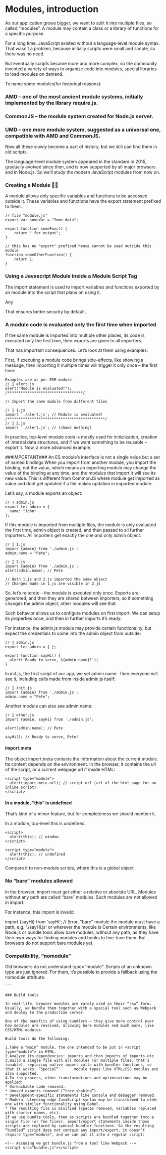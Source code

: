 # Modules, introduction
As our application grows bigger, we want to split it into multiple files, so called “modules”. A module may contain a class or a library of functions for a specific purpose.

For a long time, JavaScript existed without a language-level module syntax. That wasn’t a problem, because initially scripts were small and simple, so there was no need.

But eventually scripts became more and more complex, so the community invented a variety of ways to organize code into modules, special libraries to load modules on demand.

To name some modules(for historical reasons):

### AMD – one of the most ancient module systems, initially implemented by the library require.js.
### CommonJS – the module system created for Node.js server.
### UMD – one more module system, suggested as a universal one, compatible with AMD and CommonJS.
Now all these slowly become a part of history, but we still can find them in old scripts.

The language-level module system appeared in the standard in 2015, gradually evolved since then, and is now supported by all major browsers and in Node.js.
So we’ll study the modern JavaScript modules from now on.


### Creating a Module 🛑🛑
A module allows only specific variables and functions to be accessed outside it. These variables and functions have the export statement prefixed to them.

```
// file "module.js"
export var someVar = "Some data";

export function someFunc() {
    return " for output";
}

// this has no "export" prefixed hence cannot be used outside this module 
function someOtherFunction() {
    return 1;
}
```

### Using a Javascript Module inside a Module Script Tag
The import statement is used to import variables and functions exported by an module into the script that plans on using it.

Any <script> tag in HTML wanting to import a module needs have the attribute type="module".

In the below example the module that is created in the above snippet is imported using the import statement.
```
<script type="module">
    import {someVar, someFunc} from './module.js';

    // "Some data for output"
    console.log(someVar + someFunc());
</script>
```
    
## Core Module features

What’s different in modules, compared to “regular” scripts?

There are core features, valid both for browser and server-side JavaScript.

#### Always “use strict”  
Modules always use strict, by default. E.g. assigning to an undeclared variable will give an error.
 ```
 <script type="module">
  a = 5; // error
</script>
 ```
 #### Module Scripts are Deferred By the Browser
 A script tag of type="module", whether inline or external is always deferred by the browser (regardless of the fact whether defer attribute is used or not).

Module scripts are always deferred, same effect as defer attributefor both external and inline scripts.

It is loaded in parallel by the browser, not impacting the webpage load time. 
Once loaded, it waits for the DOM to get ready, and then the script is executed.
The page suffers no performance penalty as such. In other words:

downloading external module scripts <script type="module" src="..."> doesn’t block HTML processing, they load in parallel with other resources. module scripts wait until the HTML document is fully ready (even if they are tiny and load faster than HTML), and then run. relative order of scripts is maintained: scripts that go first in the document, execute first.
    
#### As a side-effect, module scripts always “see” the fully loaded HTML-page, including HTML elements below them.
For instance:
```
<script type="module">
alert(typeof button); // object: the script can 'see' the button below
// as modules are deferred, the script runs after the whole page is loaded
</script>

//Compare to regular script below:
<script>
alert(typeof button); // button is undefined, the script can't see elements below
// regular scripts run immediately, before the rest of the page is processed
</script>

<button id="button">Button</button>
 ```
    
 Please note: the second script actually runs before the first! So we’ll see undefined first, and then object.

That’s because modules are deferred, so we wait for the document to be processed. The regular script runs immediately, so we see its output first.

When using modules, we should be aware that the HTML page shows up as it loads, and JavaScript modules run after that, so the user may see the page before the JavaScript application is ready. Some functionality may not work yet. We should put “loading indicators”, or otherwise ensure that the visitor won’t be confused by that.
 
 ### Module level scope
 
 Each module has its own top-level scope. In other words, top-level variables and functions from a module are not seen in other scripts.
 In the example below, two scripts are imported, and hello.js tries to use user variable declared in user.js, and fails:
 
 ```
 //users.js
 let user = "John";
  /*********************/
  
  //hello.js
  alert(user); // no such variable (each module has independent variables)
  
  /******************/
  //index.html
  <!doctype html>
  <script type="module" src="user.js"></script> 
  <script type="module" src="hello.js"></script>
  ```
Modules are expected to export what they want to be accessible from outside and import what they need.
So we should import user.js into hello.js and get the required functionality from it instead of relying on global variables.

This is the correct variant:
```
//user.js
export let user = "John";

/*********************************/

//hello.js
import {user} from './user.js';
document.body.innerHTML = user; // John

/************************/

//index.html
<!doctype html>
<script type="module" src="hello.js"></script>
```

In the browser, independent top-level scope also exists for each <script type="module">:

```
<script type="module">
  // The variable is only visible in this module script
  let user = "John";
</script>

<script type="module">
  alert(user); // Error: user is not defined
</script>

```
If we really need to make a window-level global variable, we can explicitly assign it to window and access as
window.user. But that’s an exception requiring a good reason.
 
### Async works on inline scripts
For non-module scripts, the async attribute only works on external scripts. Async scripts run immediately when ready, independently of other scripts or the HTML document.

For module scripts, it works on inline scripts as well. For example, the inline script below has async, so it doesn’t wait for anything.

It performs the import (fetches ./analytics.js) and runs when ready, even if the HTML document is not finished yet, or if other scripts are still pending.

That’s good for functionality that doesn’t depend on anything, like counters, ads, document-level event listeners.
```
<!-- all dependencies are fetched (analytics.js), and the script runs -->
<!-- doesn't wait for the document or other <script> tags -->
<script async type="module">
  import {counter} from './analytics.js';

  counter.count();
</script>

```
### External Scripts
External scripts that have type="module" are different in two aspects:

1.External scripts with the same src run only once:

 ```
<!-- the script my.js is fetched and executed only once -->
<script type="module" src="my.js"></script>
<script type="module" src="my.js"></script>
 ```   
    
External scripts that are fetched from another origin (e.g. another site) require CORS headers, as described in the chapter Fetch: Cross-Origin Requests. 
In other words, if a module script is fetched from another origin, the remote server must supply a header Access-Control-Allow-Origin allowing the fetch.
    

<!-- another-site.com must supply Access-Control-Allow-Origin -->
<!-- otherwise, the script won't execute -->
<script type="module" src="http://another-site.com/their.js"></script>

    
That ensures better security by default.
### A module code is evaluated only the first time when imported

If the same module is imported into multiple other places, its code is executed only the first time, then exports are given to all importers.

That has important consequences. Let’s look at them using examples:

First, if executing a module code brings side-effects, like showing a message, then importing it multiple times will trigger it only once – the first time:

```
Examples are as per ESM module
// 📁 alert.js
alert("Module is evaluated!");
/**********************************/

// Import the same module from different files

// 📁 1.js
import `./alert.js`; // Module is evaluated!
/********************************************/
// 📁 2.js
import `./alert.js`; // (shows nothing)

```
    
In practice, top-level module code is mostly used for initialization, creation of internal data structures, and if we want something to be reusable – export it.
Now, a more advanced example.

 ###IMPORTANT###
An ES module’s interface is not a single value but a set of named bindings.When you import from another module, you import the binding, not the value, 
which means an exporting module may change the value of the binding at any time, and the modules that import it will see its new value.
This is different from CommonJS where module get imported as value and dont get updated if a file makes updation in imported module.
    
Let’s say, a module exports an object:

```
// 📁 admin.js
export let admin = {
  name: "John"
};
```
If this module is imported from multiple files, the module is only evaluated the first time, admin object is created, and then passed to all further importers.
All importers get exactly the one and only admin object:

```
// 📁 1.js
import {admin} from './admin.js';
admin.name = "Pete";

// 📁 2.js
import {admin} from './admin.js';
alert(admin.name); // Pete

// Both 1.js and 2.js imported the same object
// Changes made in 1.js are visible in 2.js
```

So, let’s reiterate – the module is executed only once. Exports are generated, and then they are shared between importers, 
so if something changes the admin object, other modules will see that.

Such behavior allows us to configure modules on first import. We can setup its properties once, and then in further imports it’s ready.

For instance, the admin.js module may provide certain functionality, but expect the credentials to come into the admin object from outside:

```
// 📁 admin.js
export let admin = { };

export function sayHi() {
  alert(`Ready to serve, ${admin.name}!`);
}

```
In init.js, the first script of our app, we set admin.name. Then everyone will see it, including calls made from inside admin.js itself:

```
// 📁 init.js
import {admin} from './admin.js';
admin.name = "Pete";

```
Another module can also see admin.name:

```
// 📁 other.js
import {admin, sayHi} from './admin.js';

alert(admin.name); // Pete

sayHi(); // Ready to serve, Pete!
```
#### import.meta
The object import.meta contains the information about the current module.
Its content depends on the environment. In the browser, it contains the url of the script, or a current webpage url if inside HTML:
```
<script type="module">
  alert(import.meta.url); // script url (url of the html page for an inline script)
</script>
```

#### In a module, “this” is undefined

That’s kind of a minor feature, but for completeness we should mention it.

In a module, top-level this is undefined.

```
<script>
  alert(this); // window
</script>

<script type="module">
  alert(this); // undefined
</script>

```

Compare it to non-module scripts, where this is a global object
   ### No “bare” modules allowed
In the browser, import must get either a relative or absolute URL. Modules without any path are called “bare” modules. Such modules are not allowed in import.

For instance, this import is invalid:

import {sayHi} from 'sayHi'; // Error, "bare" module
the module must have a path, e.g. './sayHi.js' or wherever the module is Certain environments, like Node.js or bundle tools allow bare modules, without any path, as they have their own ways for finding modules and hooks to fine-tune them. But browsers do not support bare modules yet.

 ### Compatibility, “nomodule”
Old browsers do not understand type="module". Scripts of an unknown type are just ignored. For them, it’s possible to provide a fallback using the nomodule attribute:

    ```
<script type="module">
  alert("Runs in modern browsers");
</script>

<script nomodule>
  alert("Modern browsers know both type=module and nomodule, so skip this")
  alert("Old browsers ignore script with unknown type=module, but execute this.");
</script>

   ```
   ### Build tools
    
In real-life, browser modules are rarely used in their “raw” form. Usually, we bundle them together with a special tool such as Webpack and deploy to the production server.

One of the benefits of using bundlers – they give more control over how modules are resolved, allowing bare modules and much more, like CSS/HTML modules.

Build tools do the following:

1.Take a “main” module, the one intended to be put in <script type="module"> in HTML.
2.Analyze its dependencies: imports and then imports of imports etc.
3.Build a single file with all modules (or multiple files, that’s tunable), replacing native import calls with bundler functions, so that it works. “Special”       module types like HTML/CSS modules are also supported.
4.In the process, other transformations and optimizations may be applied:
   * Unreachable code removed.
   * Unused exports removed (“tree-shaking”).
   * Development-specific statements like console and debugger removed.
   * Modern, bleeding-edge JavaScript syntax may be transformed to older one with similar functionality using Babel.
   * The resulting file is minified (spaces removed, variables replaced with shorter names, etc).
If we use bundle tools, then as scripts are bundled together into a single file (or few files), import/export statements inside those scripts are replaced by special bundler functions. So the resulting “bundled” script does not contain any import/export, it doesn’t require type="module", and we can put it into a regular script:

<!-- Assuming we got bundle.js from a tool like Webpack -->
<script src="bundle.js"></script>
